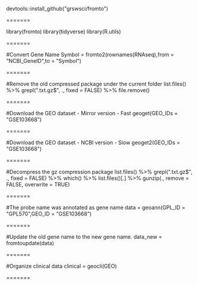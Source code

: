 devtools::install_github("grswsci/fromto")

=======

library(fromto)
library(tidyverse)
library(R.utils)

=======

#Convert Gene Name
Symbol = fromto2(rownames(RNAseq),from = "NCBI_GeneID",to = "Symbol")

=======

#Remove the old compressed package under the current folder
list.files() %>% 
  grepl("\.txt\.gz$", ., fixed = FALSE) %>% 
  file.remove()
  
=======

#Download the GEO dataset - Mirror version - Fast
geoget(GEO_IDs = "GSE103668")

=======

#Download the GEO dataset - NCBI version - Slow
geoget2(GEO_IDs = "GSE103668")

=======

#Decompress the gz compression package
list.files() %>% grepl("\.txt\.gz$", ., fixed = FALSE) %>% 
  which() %>% 
  list.files()[.] %>% 
  gunzip(., remove = FALSE, overwrite = TRUE)
  
=======

#The probe name was annotated as gene name
data = geoann(GPL_ID = "GPL570",GEO_ID = "GSE103668")

=======

#Update the old gene name to the new gene name.
data_new = fromtoupdate(data)

=======

#Organize clinical data
clinical = geocli(GEO)

=======

